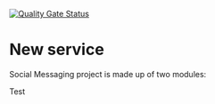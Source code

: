 [![Quality Gate Status](https://sonarcloud.io/api/project_badges/measure?project=smzeballos_new-service&metric=alert_status)](https://sonarcloud.io/dashboard?id=smzeballos_new-service)
# New service


Social Messaging project is made up of two modules:


Test